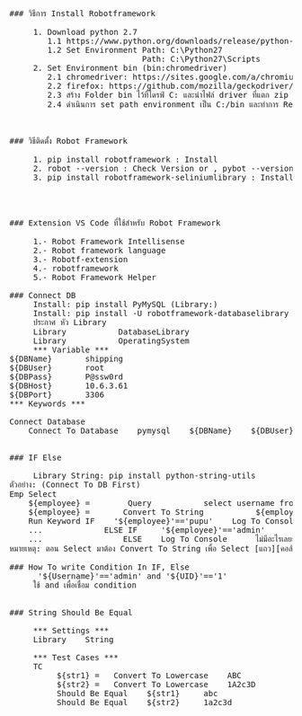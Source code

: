 <pre class="pat-markdown">
### วิธีการ Install Robotframework

     1. Download python 2.7 
        1.1 https://www.python.org/downloads/release/python-2716/
        1.2 Set Environment Path: C:\Python27
                            Path: C:\Python27\Scripts
     2. Set Environment bin (bin:chromedriver)
        2.1 chromedriver: https://sites.google.com/a/chromium.org/chromedriver/
        2.2 firefox: https://github.com/mozilla/geckodriver/releases
        2.3 สร้าง Folder bin ไว้ที่ไดรฟ์ C: และนำไฟล์ driver ที่แตก zip แล้วไปวางไว้ที่โฟลเดอร์ดังกล่าว
        2.4 ดำเนินการ set path environment เป็น C:/bin และทำการ Restart เครื่อง



### วิธีติดตั้ง Robot Framework

     1. pip install robotframework : Install
     2. robot --version : Check Version or , pybot --version
     3. pip install robotframework-seliniumlibrary : Install lib ของ seliniumlibrary




### Extension VS Code ที่ใช้สำหรับ Robot Framework

     1.- Robot Framework Intellisense
     2.- Robot framework language
     3.- Robotf-extension
     4.- robotframework
     5.- Robot Framework Helper

### Connect DB 
     Install: pip install PyMySQL (Library:)
     Install: pip install -U robotframework-databaselibrary
     ประกาศ หัว Library 
     Library           DatabaseLibrary
     Library           OperatingSystem
     *** Variable ***
${DBName}       shipping    
${DBUser}       root
${DBPass}       P@ssw0rd
${DBHost}       10.6.3.61
${DBPort}       3306
*** Keywords ***

Connect Database
    Connect To Database    pymysql    ${DBName}    ${DBUser}    ${DBPass}    ${DBHost}    ${DBPort}
    
     
### IF Else 

     Library String: pip install python-string-utils
ตัวอย่าง: (Connect To DB First)
Emp Select
    ${employee} =        Query           select username from tab_user where username = 'admin';
    ${employee} =       Convert To String           ${employee[0][0]}      
    Run Keyword IF    '${employee}'=='pupu'    Log To Console    I am in If Condition  
    ...             ELSE IF     '${employee}'=='admin'      Log To Console      ADMIN JAAAAAAAA
    ...                 ELSE    Log To Console      ไม่มีอะไรเลยยย 
หมายเหตุ: ตอน Select มาต้อง Convert To String เพื่อ Select [แถว][คอลัมน์]

### How To write Condition In IF, Else
      '${Username}'=='admin' and '${UID}'=='1' 
     ใช้ and เพื่อเชื่อม condition 
</div>

### String Should Be Equal

     *** Settings ***
     Library    String

     *** Test Cases ***
     TC
          ${str1} =   Convert To Lowercase    ABC
          ${str2} =   Convert To Lowercase    1A2c3D
          Should Be Equal    ${str1}     abc
          Should Be Equal    ${str2}     1a2c3d

